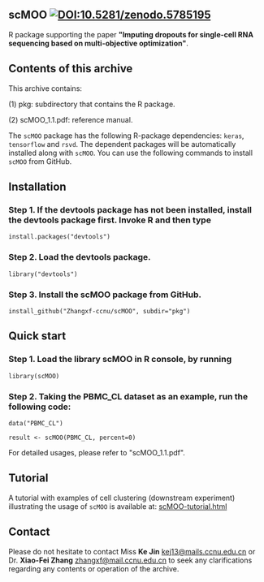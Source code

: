 scMOO [![DOI:10.5281/zenodo.5785195](https://zenodo.org/badge/DOI/10.5281/zenodo.5785195.svg)](https://doi.org/10.5281/zenodo.5785195)
------------------------
R package supporting the paper **"Imputing dropouts for single-cell RNA sequencing based on multi-objective optimization"**. 


Contents of this archive
------------------------
This archive contains:   
 
(1) pkg: subdirectory that contains the R package.

(2) scMOO_1.1.pdf: reference manual.

The `scMOO` package has the following R-package dependencies: `keras`, `tensorflow` and `rsvd`.
The dependent packages will be automatically installed along with `scMOO`. You can use the following commands to install `scMOO` from GitHub.

Installation
------------------------
### Step 1. If the devtools package has not been installed, install the devtools package first. Invoke R and then type

`install.packages("devtools")`

### Step 2. Load the devtools package.

`library("devtools")`

### Step 3. Install the scMOO package from GitHub.

`install_github("Zhangxf-ccnu/scMOO", subdir="pkg")`


Quick start
------------------------

### Step 1. Load the library scMOO in R console, by running

`library(scMOO)`

### Step 2. Taking the PBMC_CL dataset as an example, run the following code:

```
data("PBMC_CL")

result <- scMOO(PBMC_CL, percent=0)
```

For detailed usages, please refer to "scMOO_1.1.pdf".

Tutorial
------------------------
A tutorial with examples of cell clustering (downstream experiment) illustrating the usage of `scMOO` is available at:
[scMOO-tutorial.html](https://github.com/Zhangxf-ccnu/scMOO/blob/main/pkg/vignettes/scMOO-tutorial.Rmd) 


Contact
------------------------
Please do not hesitate to contact Miss **Ke Jin** [kej13@mails.ccnu.edu.cn](kej13@mails.ccnu.edu.cn) or Dr. **Xiao-Fei Zhang** [zhangxf@mail.ccnu.edu.cn](zhangxf@mail.ccnu.edu.cn) to seek any clarifications regarding any contents or operation of the archive.
